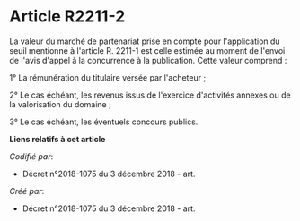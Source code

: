# Article R2211-2

La valeur du marché de partenariat prise en compte pour l'application du seuil mentionné à l'article R. 2211-1 est celle
estimée au moment de l'envoi de l'avis d'appel à la concurrence à la publication. Cette valeur comprend :

1° La rémunération du titulaire versée par l'acheteur ;

2° Le cas échéant, les revenus issus de l'exercice d'activités annexes ou de la valorisation du domaine ;

3° Le cas échéant, les éventuels concours publics.

**Liens relatifs à cet article**

_Codifié par_:

  - Décret n°2018-1075 du 3 décembre 2018 - art.

_Créé par_:

  - Décret n°2018-1075 du 3 décembre 2018 - art.
